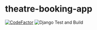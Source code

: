 # theatre-booking-app
[![CodeFactor](https://www.codefactor.io/repository/github/akshat2602/theatre-booking-app/badge)](https://www.codefactor.io/repository/github/akshat2602/theatre-booking-app)
![Django Test and Build](https://github.com/akshat2602/theatre-booking-app/workflows/Django%20Test%20and%20Build/badge.svg)

